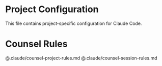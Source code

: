 # Project Configuration

This file contains project-specific configuration for Claude Code.

# Counsel Rules
@.claude/counsel-project-rules.md
@.claude/counsel-session-rules.md

